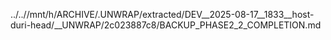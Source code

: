../..//mnt/h/ARCHIVE/.UNWRAP/extracted/DEV__2025-08-17__1833__host-duri-head/__UNWRAP/2c023887c8/BACKUP_PHASE2_2_COMPLETION.md